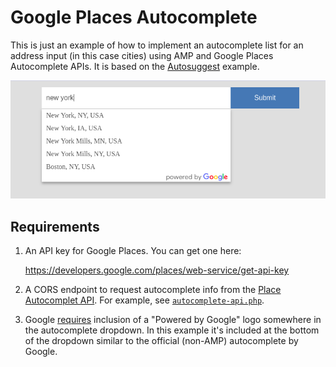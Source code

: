 # Google Places Autocomplete

This is just an example of how to implement an autocomplete list for an address input (in this
case cities) using AMP and Google Places Autocomplete APIs. It is based on the [Autosuggest](https://ampbyexample.com/advanced/autosuggest/) example.

![Screenshot](screenshot.png)

Requirements
------------

1. An API key for Google Places. You can get one here:

   https://developers.google.com/places/web-service/get-api-key

2. A CORS endpoint to request autocomplete info from the 
   [Place Autocomplet API](https://developers.google.com/places/web-service/autocomplete).
   For example, see [`autocomplete-api.php`](autocomplete-api.php).

3. Google [requires](https://developers.google.com/places/web-service/policies#logo_requirements)
   inclusion of a "Powered by Google" logo somewhere in the autocomplete dropdown. In this example
   it's included at the bottom of the dropdown similar to the official (non-AMP) autocomplete
   by Google.